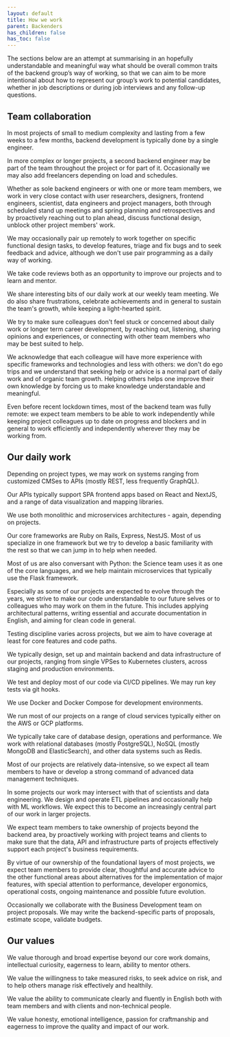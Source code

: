 ```yaml
---
layout: default
title: How we work
parent: Backenders
has_children: false
has_toc: false
---
```


The sections below are an attempt at summarising in an hopefully
understandable and meaningful way what should be overall common traits of the
backend group’s way of working, so that we can aim to be more intentional about
how to represent our group’s work to potential candidates, whether in job
descriptions or during job interviews and any follow-up questions.

## Team collaboration

In most projects of small to medium complexity and lasting from a few weeks to a
few months, backend development is typically done by a single engineer.

In more complex or longer projects, a second backend engineer may be part of the
team throughout the project or for part of it. Occasionally we may also add
freelancers depending on load and schedules.

Whether as sole backend engineers or with one or more team members, we work in
very close contact with user researchers, designers, frontend engineers,
scientist, data engineers and project managers, both through scheduled stand up
meetings and spring planning and retrospectives and by proactively reaching out
to plan ahead, discuss functional design, unblock other project members' work.

We may occasionally pair up remotely to work together on specific functional
design tasks, to develop features, triage and fix bugs and to seek feedback and
advice, although we don't use pair programming as a daily way of working.

We take code reviews both as an opportunity to improve our projects and to learn
and mentor.

We share interesting bits of our daily work at our weekly team meeting. We do
also share frustrations, celebrate achievements and in general to sustain the
team's growth, while keeping a light-hearted spirit.

We try to make sure colleagues don't feel stuck or concerned about daily work or
longer term career development, by reaching out, listening, sharing opinions and
experiences, or connecting with other team members who may be best suited to
help.

We acknowledge that each colleague will have more experience with specific
frameworks and technologies and less with others: we don't do ego trips and we
understand that seeking help or advice is a normal part of daily work and of
organic team growth. Helping others helps one improve their own knowledge by
forcing us to make knowledge understandable and meaningful.

Even before recent lockdown times, most of the backend team was fully remote: we
expect team members to be able to work independently while keeping project
colleagues up to date on progress and blockers and in general to work
efficiently and independently wherever they may be working from.

## Our daily work

Depending on project types, we may work on systems ranging from customized CMSes
to APIs (mostly REST, less frequently GraphQL).

Our APIs typically support SPA frontend apps based on React and NextJS, and a
range of data visualization and mapping libraries.

We use both monolithic and microservices architectures - again, depending on
projects.

Our core frameworks are Ruby on Rails, Express, NestJS. Most of us specialize in
one framework but we try to develop a basic familiarity with the rest so that we
can jump in to help when needed.

Most of us are also conversant with Python: the Science team uses it as one of
the core languages, and we help maintain microservices that typically use the
Flask framework.

Especially as some of our projects are expected to evolve through the years, we
strive to make our code understandable to our future selves or to colleagues who
may work on them in the future. This includes applying architectural patterns,
writing essential and accurate documentation in English, and aiming for clean
code in general.

Testing discipline varies across projects, but we aim to have coverage at least
for core features and code paths.

We typically design, set up and maintain backend and data infrastructure of our
projects, ranging from single VPSes to Kubernetes clusters, across staging and
production environments.

We test and deploy most of our code via CI/CD pipelines. We may run key tests
via git hooks.

We use Docker and Docker Compose for development environments.

We run most of our projects on a range of cloud services typically either on the
AWS or GCP platforms.

We typically take care of database design, operations and performance. We work
with relational databases (mostly PostgreSQL), NoSQL (mostly MongoDB and
ElasticSearch), and other data systems such as Redis.

Most of our projects are relatively data-intensive, so we expect all team
members to have or develop a strong command of advanced data management
techniques.

In some projects our work may intersect with that of scientists and data
engineering. We design and operate ETL pipelines and occasionally help with ML
workflows. We expect this to become an increasingly central part of our work in
larger projects.

We expect team members to take ownership of projects beyond the backend area, by
proactively working with project teams and clients to make sure that the data,
API and infrastructure parts of projects effectively support each project's
business requirements.

By virtue of our ownership of the foundational layers of most projects, we
expect team members to provide clear, thoughtful and accurate advice to the
other functional areas about alternatives for the implementation of major
features, with special attention to performance, developer ergonomics,
operational costs, ongoing maintenance and possible future evolution.

Occasionally we collaborate with the Business Development team on project
proposals. We may write the backend-specific parts of proposals, estimate scope,
validate budgets.

## Our values

We value thorough and broad expertise beyond our core work domains, intellectual
curiosity, eagerness to learn, ability to mentor others.

We value the willingness to take measured risks, to seek advice on risk, and to
help others manage risk effectively and healthily.

We value the ability to communicate clearly and fluently in English both with
team members and with clients and non-technical people.

We value honesty, emotional intelligence, passion for craftmanship and eagerness
to improve the quality and impact of our work.
